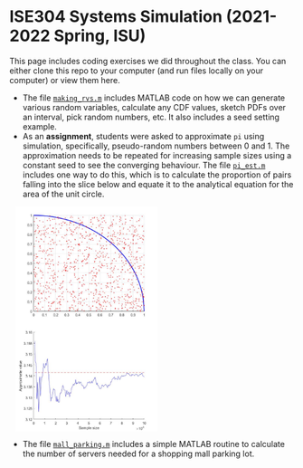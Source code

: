 # ISE304 Systems Simulation (2021-2022 Spring, ISU)
This page includes coding exercises we did throughout the class. You can either clone this repo to your computer (and run files locally on your computer) or view them here.
* The file [`making_rvs.m`](making_rvs.m) includes MATLAB code on how we can generate various random variables, calculate any CDF values, sketch PDFs over an interval, pick random numbers, etc. It also includes a seed setting example.
* As an **assignment**, students were asked to approximate `pi` using simulation, specifically, pseudo-random numbers between 0 and 1. The approximation needs to be repeated for increasing sample sizes using a constant seed to see the converging behaviour. The file [`pi_est.m`](pi_est.m) includes one way to do this, which is to calculate the proportion of pairs falling into the slice below and equate it to the analytical equation for the area of the unit circle.
<!--- ![alt text](https://github.com/nsydn/ise304_syssim/blob/main/pi_est.jpg?raw=true) --->
<img src="pi_est.jpg" width="50%" alt="Site logo" align = "center" style="margin:0px 10px">
<img src="pi_est2.jpg" width="50%" alt="Site logo" align = "center" style="margin:0px 10px">

* The file [`mall_parking.m`](mall_parking.m) includes a simple MATLAB routine to calculate the number of servers needed for a shopping mall parking lot.

